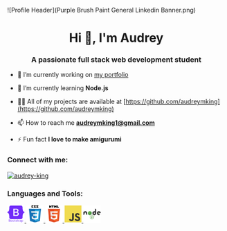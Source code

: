 ![Profile Header](Purple Brush Paint General Linkedin Banner.png)
<h1 align="center">Hi 👋, I'm Audrey</h1>
<h3 align="center">A passionate full stack web development student</h3>

- 🔭 I’m currently working on [my portfolio](https://audreymking.github.io/Audrey-King-Portfolio/)

- 🌱 I’m currently learning **Node.js**

- 👨‍💻 All of my projects are available at [https://github.com/audreymking](https://github.com/audreymking)

- 📫 How to reach me **audreymking1@gmail.com**

- ⚡ Fun fact **I love to make amigurumi**

<h3 align="left">Connect with me:</h3>
<p align="left">
<a href="https://linkedin.com/in/audrey-king" target="blank"><img align="center" src="https://cdn.jsdelivr.net/npm/simple-icons@3.0.1/icons/linkedin.svg" alt="audrey-king" height="30" width="40" /></a>
</p>

<h3 align="left">Languages and Tools:</h3>
<p align="left"> <a href="https://getbootstrap.com" target="_blank"> <img src="https://raw.githubusercontent.com/devicons/devicon/master/icons/bootstrap/bootstrap-plain-wordmark.svg" alt="bootstrap" width="40" height="40"/> </a> <a href="https://www.w3schools.com/css/" target="_blank"> <img src="https://raw.githubusercontent.com/devicons/devicon/master/icons/css3/css3-original-wordmark.svg" alt="css3" width="40" height="40"/> </a> <a href="https://www.w3.org/html/" target="_blank"> <img src="https://raw.githubusercontent.com/devicons/devicon/master/icons/html5/html5-original-wordmark.svg" alt="html5" width="40" height="40"/> </a> <a href="https://developer.mozilla.org/en-US/docs/Web/JavaScript" target="_blank"> <img src="https://raw.githubusercontent.com/devicons/devicon/master/icons/javascript/javascript-original.svg" alt="javascript" width="40" height="40"/> </a> <a href="https://nodejs.org" target="_blank"> <img src="https://raw.githubusercontent.com/devicons/devicon/master/icons/nodejs/nodejs-original-wordmark.svg" alt="nodejs" width="40" height="40"/> </a> </p>
